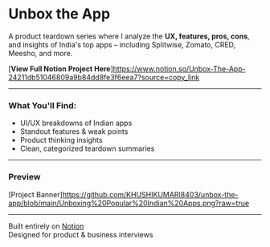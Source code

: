 #  Unbox the App

A product teardown series where I analyze the **UX, features, pros, cons**, and insights of India's top apps – including Splitwise, Zomato, CRED, Meesho, and more.

 [**View Full Notion Project Here**]https://www.notion.so/Unbox-The-App-24211db51046809a9b84dd8fe3f6eea7?source=copy_link

---

###  What You'll Find:
- UI/UX breakdowns of Indian apps
- Standout features & weak points
- Product thinking insights
- Clean, categorized teardown summaries

---

###  Preview

[Project Banner]https://github.com/KHUSHIKUMARI8403/unbox-the-app/blob/main/Unboxing%20Popular%20Indian%20Apps.png?raw=true <!-- Optional: Only if you want to add your banner -->

---

 Built entirely on [Notion](https://www.notion.so/)  
 Designed for product & business interviews
